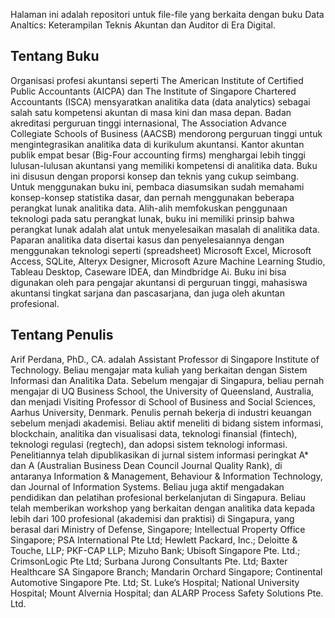 Halaman ini adalah repositori untuk file-file yang berkaita dengan buku Data Analtics: Keterampilan Teknis Akuntan dan Auditor di Era Digital.

## Tentang Buku
Organisasi profesi akuntansi seperti The American Institute of Certified Public Accountants (AICPA) dan The Institute of Singapore Chartered Accountants (ISCA) mensyaratkan analitika data (data analytics) sebagai salah satu kompetensi akuntan di masa kini dan masa depan. Badan akreditasi perguruan tinggi internasional, The Association Advance Collegiate Schools of Business (AACSB) mendorong perguruan tinggi untuk mengintegrasikan analitika data di kurikulum akuntansi. Kantor akuntan publik empat besar (Big-Four accounting firms) menghargai lebih tinggi lulusan-lulusan akuntansi yang memiliki kompetensi di analitika data.
Buku ini disusun dengan proporsi konsep dan teknis yang cukup seimbang. Untuk menggunakan buku ini, pembaca diasumsikan sudah memahami konsep-konsep statistika dasar, dan pernah menggunakan beberapa perangkat lunak analitika data. Alih-alih memfokuskan penggunaan teknologi pada satu perangkat lunak, buku ini memiliki prinsip bahwa perangkat lunak adalah alat untuk menyelesaikan masalah di analitika data. Paparan analitika data disertai kasus dan penyelesaiannya dengan menggunakan teknologi seperti (spreadsheet) Microsoft Excel, Microsoft Access, SQLite, Alteryx Designer, Microsoft Azure Machine Learning Studio, Tableau Desktop, Caseware IDEA, dan Mindbridge Ai. Buku ini bisa digunakan oleh para pengajar akuntansi di perguruan tinggi, mahasiswa akuntansi tingkat sarjana dan pascasarjana, dan juga oleh akuntan profesional.

## Tentang Penulis
Arif Perdana, PhD., CA. adalah Assistant Professor di Singapore Institute of Technology. Beliau mengajar mata kuliah yang berkaitan dengan Sistem Informasi dan Analitika Data. Sebelum mengajar di Singapura, beliau pernah mengajar di UQ Business School, the University of Queensland, Australia, dan menjadi Visiting Professor di School of Business and Social Sciences, Aarhus University, Denmark. Penulis pernah bekerja di industri keuangan sebelum menjadi akademisi. Beliau aktif meneliti di bidang sistem informasi, blockchain, analitika dan visualisasi data, teknologi finansial (fintech), teknologi regulasi (regtech), dan adopsi sistem teknologi informasi. Penelitiannya telah dipublikasikan di jurnal sistem informasi peringkat A* dan A (Australian Business Dean Council Journal Quality Rank), di antaranya Information & Management, Behaviour & Information Technology, dan Journal of Information Systems.
Beliau juga aktif mengadakan pendidikan dan pelatihan profesional berkelanjutan di Singapura. Beliau telah memberikan workshop yang berkaitan dengan analitika data kepada lebih dari 100 profesional (akademisi dan praktisi) di Singapura, yang berasal dari Ministry of Defense, Singapore; Intellectual Property Office Singapore; PSA International Pte Ltd; Hewlett Packard, Inc.; Deloitte & Touche, LLP; PKF-CAP LLP; Mizuho Bank; Ubisoft Singapore Pte. Ltd.; CrimsonLogic Pte Ltd; Surbana Jurong Consultants Pte. Ltd; Baxter Healthcare SA Singapore Branch; Mandarin Orchard Singapore; Continental Automotive Singapore Pte. Ltd; St. Luke’s Hospital; National University Hospital; Mount Alvernia Hospital; dan ALARP Process Safety Solutions Pte. Ltd.
